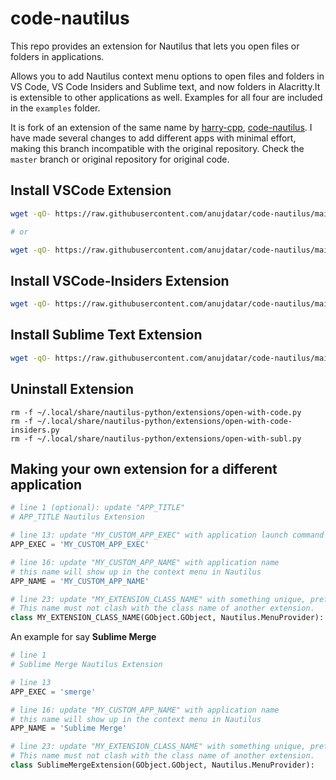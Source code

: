 # code-nautilus

This repo provides an extension for Nautilus that lets you open files or folders in applications.

Allows you to add Nautilus context menu options to open files and folders in
VS Code, VS Code Insiders and Sublime text, and now folders in Alacritty.It is
extensible to other applications as well. Examples for all four are included in the `examples`
folder.

It is fork of an extension of the same name by [harry-cpp](https://github.com/harry-cpp),
[code-nautilus](https://github.com/harry-cpp/code-nautilus). I have made several changes
to add different apps with minimal effort, making this branch incompatible with the original
repository. Check the `master` branch or original repository for original code.

## Install VSCode Extension

```bash
wget -qO- https://raw.githubusercontent.com/anujdatar/code-nautilus/main/install.sh | bash

# or

wget -qO- https://raw.githubusercontent.com/anujdatar/code-nautilus/main/install.sh | bash -s "code"
```

## Install VSCode-Insiders Extension

```bash
wget -qO- https://raw.githubusercontent.com/anujdatar/code-nautilus/main/install.sh | bash -s "code-insiders"
```

## Install Sublime Text Extension

```bash
wget -qO- https://raw.githubusercontent.com/anujdatar/code-nautilus/main/install.sh | bash -s "sublime-text"
```

## Uninstall Extension

```
rm -f ~/.local/share/nautilus-python/extensions/open-with-code.py
rm -f ~/.local/share/nautilus-python/extensions/open-with-code-insiders.py
rm -f ~/.local/share/nautilus-python/extensions/open-with-subl.py
```

## Making your own extension for a different application
```python
# line 1 (optional): update "APP_TITLE"
# APP_TITLE Nautilus Extension

# line 13: update "MY_CUSTOM_APP_EXEC" with application launch command or path
APP_EXEC = 'MY_CUSTOM_APP_EXEC'

# line 16: update "MY_CUSTOM_APP_NAME" with application name
# this name will show up in the context menu in Nautilus
APP_NAME = 'MY_CUSTOM_APP_NAME'

# line 23: update "MY_EXTENSION_CLASS_NAME" with something unique, preferably related to the application
# This name must not clash with the class name of another extension.
class MY_EXTENSION_CLASS_NAME(GObject.GObject, Nautilus.MenuProvider):

```
An example for say **Sublime Merge**
```python
# line 1
# Sublime Merge Nautilus Extension

# line 13
APP_EXEC = 'smerge'

# line 16: update "MY_CUSTOM_APP_NAME" with application name
# this name will show up in the context menu in Nautilus
APP_NAME = 'Sublime Merge'

# line 23: update "MY_EXTENSION_CLASS_NAME" with something unique, preferably related to the application
# This name must not clash with the class name of another extension.
class SublimeMergeExtension(GObject.GObject, Nautilus.MenuProvider):

```
